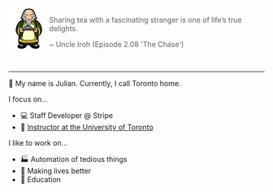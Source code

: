 
<!--START_SECTION:iroh-->
<img height="80" align="left" src="https://raw.githubusercontent.com/jules2689/jules2689/master/iroh.png">
  
  > Sharing tea with a fascinating stranger is one of life’s true delights.
  >
  > ~ Uncle Iroh (Episode 2.08 'The Chase')
<!--END_SECTION:iroh-->

<br>

---

:wave: My name is Julian. Currently, I call Toronto home.

I focus on...
- :computer: Staff Developer @ Stripe
- :school: [Instructor at the University of Toronto](https://csc491.dcsil.ca)

I like to work on...
- :factory: Automation of tedious things
- :gift_heart: Making lives better
- :pencil: Education
